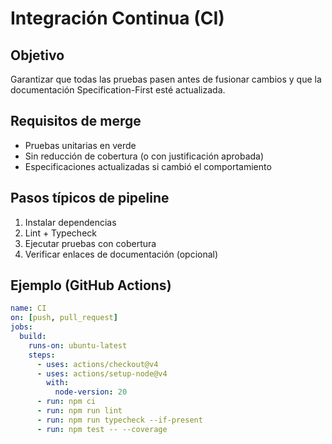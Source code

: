 # Integración Continua (CI)

## Objetivo
Garantizar que todas las pruebas pasen antes de fusionar cambios y que la documentación Specification-First esté actualizada.

## Requisitos de merge
- Pruebas unitarias en verde
- Sin reducción de cobertura (o con justificación aprobada)
- Especificaciones actualizadas si cambió el comportamiento

## Pasos típicos de pipeline
1. Instalar dependencias
2. Lint + Typecheck
3. Ejecutar pruebas con cobertura
4. Verificar enlaces de documentación (opcional)

## Ejemplo (GitHub Actions)
```yaml
name: CI
on: [push, pull_request]
jobs:
  build:
    runs-on: ubuntu-latest
    steps:
      - uses: actions/checkout@v4
      - uses: actions/setup-node@v4
        with:
          node-version: 20
      - run: npm ci
      - run: npm run lint
      - run: npm run typecheck --if-present
      - run: npm test -- --coverage
```
